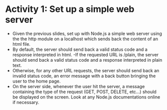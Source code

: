 # Activity 1: Set up a simple web server
- Given the previous slides, set up with Node.js a simple web server using the the http module
on a localhost which sends back the content of an html file.
- By default, the server should send back a valid status code and a response interpreted in html.
-If the requested URL is /plain, the server should send back a valid status code and a response
interpreted in plain text.
- Otherwise, for any other URL requests, the server should send back an invalid status code, an
error message with a back button bringing the user to the home page.
- On the server side, whenever the user hit the server, a message containing the type of the
request (GET, POST, DELETE, etc…) should be displayed on the screen. Look at any Node.js
documentations online if necessary.
